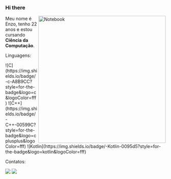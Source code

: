 ### Hi there

<img src="https://raw.githubusercontent.com/MicaelliMedeiros/micaellimedeiros/master/image/computer-illustration.png" min-width="400px" max-width="400px" width="400px" align="right" alt="Notebook">

<p align="left"> 
  Meu nome é Enzo, tenho 22 anos e estou cursando <strong>Ciência da Computação</strong>.<br>
</p>

<p align="left">
  Linguagens:
  <div>
    ![C](https://img.shields.io/badge/-c-A8B9CC?style=for-the-badge&logo=c&logoColor=fff)
    ![C++](https://img.shields.io/badge/-C++-00599C?style=for-the-badge&logo=cplusplus&logoColor=fff)
    ![Kotlin](https://img.shields.io/badge/-Kotlin-0095d5?style=for-the-badge&logo=kotlin&logoColor=fff)
  </div>
</p>

<p align="left">
  Contatos:
</p>

  <a href="https://www.linkedin.com/in/enzo-fernandes-sarmento-846573208/" alt="Linkedin">
  <img src="https://img.shields.io/badge/-Linkedin-0e76a8?style=flat-square&logo=Linkedin&logoColor=white&link=https://www.linkedin.com/in/enzo-fernandes-sarmento-846573208/" /></a>

  <a href="https://www.instagram.com/enzof.sarmento/" alt="Instagram">
  <img src="https://img.shields.io/badge/-Instagram-DF0174?style=flat-square&labelColor=DF0174&logo=instagram&logoColor=white&link=https://www.instagram.com/enzo.sarmento/"/></a>
</p>
 
 
